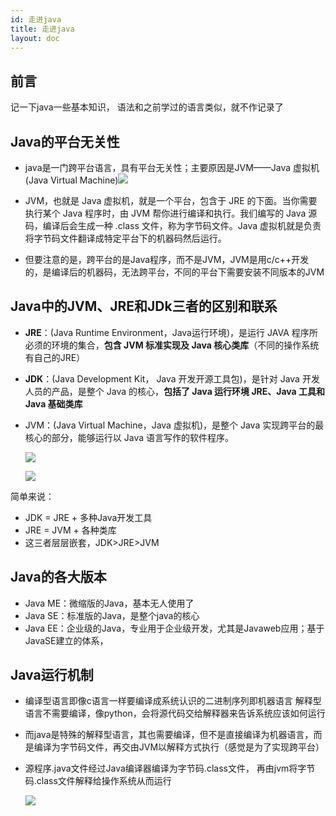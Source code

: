 ```yaml
---
id: 走进java
title: 走进java
layout: doc
---
```


## 前言



记一下java一些基本知识，
语法和之前学过的语言类似，就不作记录了

## Java的平台无关性

- java是一门跨平台语言，具有平台无关性；主要原因是JVM——Java 虚拟机(Java Virtual Machine)![](https://s2.loli.net/2022/03/18/7jaZILCOPWxuNo3.png)

- JVM，也就是 Java 虚拟机，就是一个平台，包含于 JRE 的下面。当你需要执行某个 Java 程序时，由 JVM 帮你进行编译和执行。我们编写的 Java 源码，编译后会生成一种 .class 文件，称为字节码文件。Java 虚拟机就是负责将字节码文件翻译成特定平台下的机器码然后运行。

- 但要注意的是，跨平台的是Java程序，而不是JVM，JVM是用c/c++开发的，是编译后的机器码，无法跨平台，不同的平台下需要安装不同版本的JVM



## Java中的JVM、JRE和JDk三者的区别和联系

- **JRE**：(Java Runtime Environment，Java运行环境)，是运行 JAVA 程序所必须的环境的集合，**包含 JVM 标准实现及 Java 核心类库**（不同的操作系统有自己的JRE）

- **JDK**：(Java Development Kit， Java 开发开源工具包)，是针对 Java 开发人员的产品，是整个 Java 的核心，**包括了 Java 运行环境 JRE、Java 工具和 Java 基础类库**

- JVM：(Java Virtual Machine，Java 虚拟机)，是整个 Java 实现跨平台的最核心的部分，能够运行以 Java 语言写作的软件程序。

  

  ![](https://s2.loli.net/2022/03/18/s7bCFwuQt5NrMnR.png)

  

  ![](https://s2.loli.net/2022/03/18/5yYpV4RuDQMk6fO.png)

简单来说：

- JDK = JRE + 多种Java开发工具
- JRE = JVM + 各种类库
- 这三者层层嵌套，JDK>JRE>JVM



## Java的各大版本

- Java ME：微缩版的Java，基本无人使用了
- Java SE：标准版的Java，是整个java的核心
- Java EE：企业级的Java，专业用于企业级开发，尤其是Javaweb应用；基于JavaSE建立的体系，



## Java运行机制

- 编译型语言即像c语言一样要编译成系统认识的二进制序列即机器语言
  解释型语言不需要编译，像python，会将源代码交给解释器来告诉系统应该如何运行

- 而java是特殊的解释型语言，其也需要编译，但不是直接编译为机器语言，而是编译为字节码文件，再交由JVM以解释方式执行（感觉是为了实现跨平台）

  

- 源程序.java文件经过Java编译器编译为字节码.class文件，
  再由jvm将字节码.class文件解释给操作系统从而运行

  ![](https://s2.loli.net/2022/03/18/1GqymeiclMKBpt3.png)







